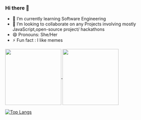 ### Hi there 👋

- 🌱 I’m currently learning Software Engineering 
- 👯 I’m looking to collaborate on any Projects involving mostly JavaScript,open-source project/ hackathons 
- 😄 Pronouns: She/Her
- ⚡ Fun fact : I like memes

<a href="https://github.com/anuraghazra/github-readme-stats">
  <img height="180" align="center" src="https://github-readme-stats.vercel.app/api?username=henriettetuombe&show_icons=true&layout=compact" />
</a>

<a href="https://github.com/anuraghazra/convoychat">
  <img height="180" align="center" src="https://github-readme-stats.vercel.app/api/top-langs/?username=henriettetuombe&langs_count=&&layout=compact" />
</a>

[![Top Langs](https://github-readme-stats.vercel.app/api/top-langs/?username=henriettetuombe)](https://github.com/henriettetuombe/github-readme-stats)

